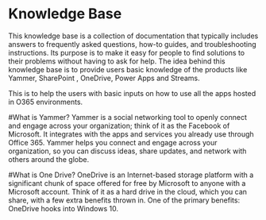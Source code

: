 # Knowledge Base 
This knowledge base is a collection of documentation that typically includes answers to frequently asked questions, how-to guides, and troubleshooting instructions. Its purpose is to make it easy for people to find solutions to their problems without having to ask for help.
The idea behind this knowledge base is to provide users basic knowledge of the products like Yammer, SharePoint , OneDrive, Power Apps and Streams.

This is to help the users with basic inputs on how to use all the apps hosted in O365 environments. 

#What is Yammer?
Yammer is a social networking tool to openly connect and engage across your organization; think of it as the Facebook of Microsoft. It integrates with the apps and services you already use through Office 365. Yammer helps you connect and engage across your organization, so you can discuss ideas, share updates, and network with others around the globe.

#What is One Drive?
OneDrive is an Internet-based storage platform with a significant chunk of space offered for free by Microsoft to anyone with a Microsoft account. Think of it as a hard drive in the cloud, which you can share, with a few extra benefits thrown in. One of the primary benefits: OneDrive hooks into Windows 10.

